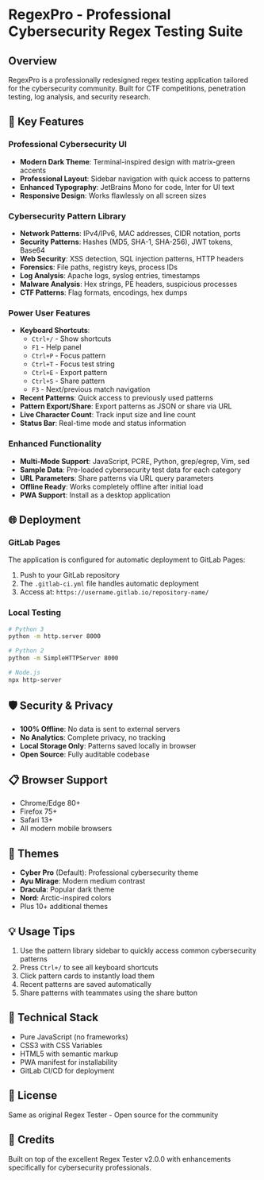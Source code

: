 # RegexPro - Professional Cybersecurity Regex Testing Suite

## Overview
RegexPro is a professionally redesigned regex testing application tailored for the cybersecurity community. Built for CTF competitions, penetration testing, log analysis, and security research.

## 🚀 Key Features

### Professional Cybersecurity UI
- **Modern Dark Theme**: Terminal-inspired design with matrix-green accents
- **Professional Layout**: Sidebar navigation with quick access to patterns
- **Enhanced Typography**: JetBrains Mono for code, Inter for UI text
- **Responsive Design**: Works flawlessly on all screen sizes

### Cybersecurity Pattern Library
- **Network Patterns**: IPv4/IPv6, MAC addresses, CIDR notation, ports
- **Security Patterns**: Hashes (MD5, SHA-1, SHA-256), JWT tokens, Base64
- **Web Security**: XSS detection, SQL injection patterns, HTTP headers
- **Forensics**: File paths, registry keys, process IDs
- **Log Analysis**: Apache logs, syslog entries, timestamps
- **Malware Analysis**: Hex strings, PE headers, suspicious processes
- **CTF Patterns**: Flag formats, encodings, hex dumps

### Power User Features
- **Keyboard Shortcuts**: 
  - `Ctrl+/` - Show shortcuts
  - `F1` - Help panel
  - `Ctrl+P` - Focus pattern
  - `Ctrl+T` - Focus test string
  - `Ctrl+E` - Export pattern
  - `Ctrl+S` - Share pattern
  - `F3` - Next/previous match navigation
- **Recent Patterns**: Quick access to previously used patterns
- **Pattern Export/Share**: Export patterns as JSON or share via URL
- **Live Character Count**: Track input size and line count
- **Status Bar**: Real-time mode and status information

### Enhanced Functionality
- **Multi-Mode Support**: JavaScript, PCRE, Python, grep/egrep, Vim, sed
- **Sample Data**: Pre-loaded cybersecurity test data for each category
- **URL Parameters**: Share patterns via URL query parameters
- **Offline Ready**: Works completely offline after initial load
- **PWA Support**: Install as a desktop application

## 🌐 Deployment

### GitLab Pages
The application is configured for automatic deployment to GitLab Pages:
1. Push to your GitLab repository
2. The `.gitlab-ci.yml` file handles automatic deployment
3. Access at: `https://username.gitlab.io/repository-name/`

### Local Testing
```bash
# Python 3
python -m http.server 8000

# Python 2
python -m SimpleHTTPServer 8000

# Node.js
npx http-server
```

## 🛡️ Security & Privacy
- **100% Offline**: No data is sent to external servers
- **No Analytics**: Complete privacy, no tracking
- **Local Storage Only**: Patterns saved locally in browser
- **Open Source**: Fully auditable codebase

## 📋 Browser Support
- Chrome/Edge 80+
- Firefox 75+
- Safari 13+
- All modern mobile browsers

## 🎨 Themes
- **Cyber Pro** (Default): Professional cybersecurity theme
- **Ayu Mirage**: Modern medium contrast
- **Dracula**: Popular dark theme
- **Nord**: Arctic-inspired colors
- Plus 10+ additional themes

## 💡 Usage Tips
1. Use the pattern library sidebar to quickly access common cybersecurity patterns
2. Press `Ctrl+/` to see all keyboard shortcuts
3. Click pattern cards to instantly load them
4. Recent patterns are saved automatically
5. Share patterns with teammates using the share button

## 🔧 Technical Stack
- Pure JavaScript (no frameworks)
- CSS3 with CSS Variables
- HTML5 with semantic markup
- PWA manifest for installability
- GitLab CI/CD for deployment

## 📄 License
Same as original Regex Tester - Open source for the community

## 🙏 Credits
Built on top of the excellent Regex Tester v2.0.0 with enhancements specifically for cybersecurity professionals.